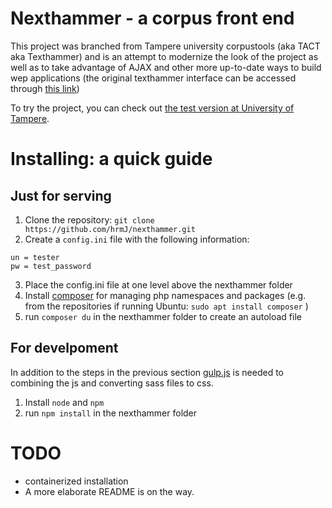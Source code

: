 
Nexthammer - a corpus front end
================================


This project was branched from Tampere university corpustools (aka TACT aka
Texthammer) and is an attempt to modernize the look of the project as well 
as to take advantage of AJAX and other more up-to-date ways to build wep applications
(the original texthammer interface can be accessed through [this link](https://puolukka.uta.fi/~texthammer/corpustools))

To try the project, you can check out [the test version at University of Tampere](https://puolukka.uta.fi/nexthammer).


Installing: a quick guide
==========================

Just for serving
-----------------

1. Clone the repository: `git clone https://github.com/hrmJ/nexthammer.git`
2. Create a `config.ini` file with the following information:
```
un = tester
pw = test_password
```
3. Place the config.ini file at one level above the nexthammer folder
4. Install [composer](https://getcomposer.org/) for managing php namespaces and
   packages (e.g. from the repositories if running Ubuntu: `sudo apt install composer` )
5. run `composer du` in the nexthammer folder to create an autoload file 

For develpoment
---------------

In addition to the steps in the previous section [gulp.js](https://gulpjs.com/)
is needed to combining the js and converting sass files to css.

1. Install `node` and `npm`
2. run `npm install` in the nexthammer folder


TODO
====

- containerized installation
- A more elaborate README is on the way.
